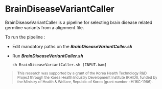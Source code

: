 # BrainDiseaseVariantCaller
BrainDiseaseVariantCaller is a pipeline for selecting brain disease related germline variants from a alignment file.

To run the pipeline :

* Edit mandatory paths on the ***BrainDiseaseVariantCaller.sh***
* Run ***BrainDiseaseVariantCaller.sh***

  ``
  sh BrainDiseaseVariantCaller.sh [INPUT.bam]
  ``
  
  
 > <sub>This research was supported by a grant of the Korea Health Technology R&D Project through the Korea Health Industry Development Institute (KHIDI), funded by the Ministry of Health & Welfare, Republic of Korea (grant number : HI16C-1986).</sub>
